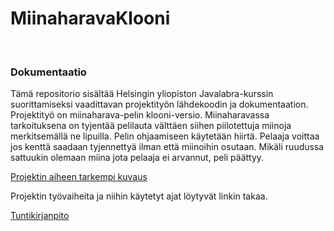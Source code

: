 # MiinaharavaKlooni
<br />

### Dokumentaatio
Tämä repositorio sisältää Helsingin yliopiston Javalabra-kurssin suorittamiseksi vaadittavan projektityön lähdekoodin ja dokumentaation. Projektityö on miinaharava-pelin klooni-versio. Miinaharavassa tarkoituksena on tyjentää pelilauta välttäen siihen piilotettuja miinoja merkitsemällä ne lipuilla. Pelin ohjaamiseen käytetään hiirtä. Pelaaja voittaa jos kenttä saadaan tyjennettyä ilman että miinoihin osutaan. Mikäli ruudussa sattuukin olemaan miina jota pelaaja ei arvannut, peli päättyy.

[Projektin aiheen tarkempi kuvaus](dokumentaatio/aiheenKuvausJaRakenne.md)
<br />

Projektin työvaiheita ja niihin käytetyt ajat löytyvät linkin takaa. 

[Tuntikirjanpito](dokumentaatio/tuntikirjanpito.md)
